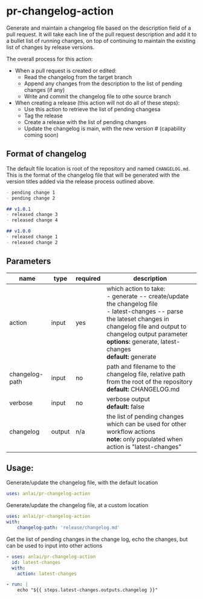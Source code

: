# pr-changelog-action

Generate and maintain a changelog file based on the description field of a pull request.  It will take each line of the pull request description and add it to a bullet list of running changes, on top of continuing to maintain the existing list of changes by release versions.

The overall process for this action:

- When a pull request is created or edited:
    - Read the changelog from the target branch
    - Append any changes from the description to the list of pending changes (if any)
    - Write and commit the changelog file to othe source branch
- When creating a release (this action will not do all of these steps):
    - Use this action to retrieve the list of pending changesa
    - Tag the release
    - Create a release with the list of pending changes
    - Update the changelog is main, with the new version # (capability coming soon)

## Format of changelog

The default file location is root of the repository and named `CHANGELOG.md`.  This is the format of the changelog file that will be generated with the version titles added via the release process outlined above.

```markdown
- pending change 1
- pending change 2

## v1.0.1
- released change 3
- released change 4

## v1.0.0
- released change 1
- released change 2
```

## Parameters

| name | type | required | description |
| --- | --- | --- | --- |
| action | input | yes | which action to take:<br/>- generate -- create/update the changelog file<br/>- latest-changes -- parse the lateset changes in changelog file and output to changelog output parameter <br/> **options:** generate, latest-changes<br/> **default:** generate |
| changelog-path | input | no | path and filename to the changelog file, relative path from the root of the repository <br/> **default:** CHANGELOG.md |
| verbose | input | no | verbose output<br/> **default:** false |
| changelog | output | n/a | the list of pending changes which can be used for other workflow actions<br/> **note:** only populated when action is "latest-changes" |

## Usage:

Generate/update the changelog file, with the default location

```yaml
uses: anlai/pr-changelog-action
```

Generate/update the changelog file, at a custom location

```yaml
uses: anlai/pr-changelog-action
with:
    changelog-path: 'release/changelog.md'
```

Get the list of pending changes in the change log, echo the changes, but can be used to input into other actions

```yaml
- uses: anlai/pr-changelog-action
  id: latest-changes
  with:
    action: latest-changes

- run: |
    echo "${{ steps.latest-changes.outputs.changelog }}"
```